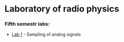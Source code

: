 # Laboratory of radio physics
 
### Fifth semestr labs:
 
* [Lab 1](https://github.com/pavel-collab/Lab-of-radio-physics/blob/main/lab1/Lab1_task.ipynb) - Sampling of analog signals

